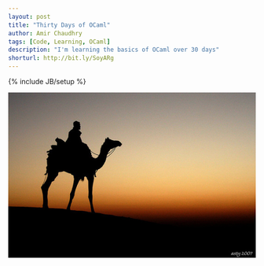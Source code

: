 ```yaml
---
layout: post
title: "Thirty Days of OCaml"
author: Amir Chaudhry
tags: [Code, Learning, OCaml]
description: "I'm learning the basics of OCaml over 30 days"
shorturl: http://bit.ly/SoyARg
---
```

{% include JB/setup %}

[![Camel Silhouette](/images/web/camel-silhouette.jpg)](http://www.flickr.com/photos/77313375@N00/396253172/)

